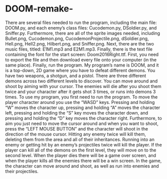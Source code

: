 # DOOM-remake-
There are several files needed to run the program, including the main file: DOOM.py, and each enemy’s class files: Cucodemon.py, DSoldier.py, and Sniffer.py. Furthermore, there are all of the sprite images needed, including Bullet.png, Cucodemon.png, CucodemonProjectile.png, dSoldier.png, Hell.png, Hell2.png, Hilbert.png, and Sniffer.png. Next, there are the two music files, titled: E1M1.mp3 and E2M1.mp3. Finally, there is the text file containing the font for the start screen: Doom2016Right.ttf. First, you need to export the file and then download every file onto your computer (in the same place). Finally, run the program. My program’s name is DOOM, and it is a top-down, 2D game where you have to defeat different demons. You have two weapons, a shotgun, and a pistol. There are three different demons across two different levels to discover. You can move around and shoot by aiming with your cursor. The enemies will die after you shoot them twice and your character after it gets shot 3 times, or runs into demons 3 times. To use my program, you first need to run the program. To move the player character around you use the “WASD” keys. Pressing and holding “W” moves the character up, pressing and holding “A” moves the character left, pressing and holding the “S” key moves the character down, and pressing and holding the “D” key moves the character right. Furthermore, to aim you just need to move the cursor around and when you want to shoot, press the “LEFT MOUSE BUTTON” and the character will shoot in the direction of the mouse cursor. Hitting any enemy twice will kill them, deleting them from the area and all of their inheritances. Running into an enemy or getting hit by an enemy’s projectiles twice will kill the player. If the player can kill all of the demons on the first level, they will move on to the second level. When the player dies there will be a game over screen, and when the player kills all the enemies there will be a win screen. In the game, the character can move around and shoot, as well as run into enemies and their projectiles.